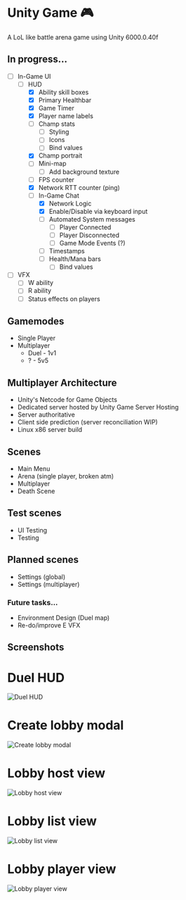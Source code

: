 
# Unity Game 🎮
A LoL like battle arena game using Unity 6000.0.40f

## In progress...
- [ ] In-Game UI
  - [ ] HUD
    - [x] Ability skill boxes 
    - [x] Primary Healthbar
    - [x] Game Timer
    - [x] Player name labels
    - [ ] Champ stats
      - [ ] Styling
      - [ ] Icons
      - [ ] Bind values   
    - [x] Champ portrait
    - [ ] Mini-map
      - [ ] Add background texture 
    - [ ] FPS counter
    - [x] Network RTT counter (ping)
    - [ ] In-Game Chat
      - [x] Network Logic
      - [x] Enable/Disable via keyboard input
      - [ ] Automated System messages
        - [ ] Player Connected
        - [ ] Player Disconnected
        - [ ] Game Mode Events (?)
      - [ ] Timestamps
      - [ ] Health/Mana bars
        - [ ] Bind values   
- [ ] VFX
    - [ ] W ability
    - [ ] R ability
    - [ ] Status effects on players

## Gamemodes
- Single Player
- Multiplayer
  - Duel - 1v1
  - ? - 5v5
 
## Multiplayer Architecture  
- Unity's Netcode for Game Objects
- Dedicated server hosted by Unity Game Server Hosting
- Server authoritative
- Client side prediction (server reconciliation WIP)
- Linux x86 server build

## Scenes
- Main Menu
- Arena (single player, broken atm)
- Multiplayer
- Death Scene

## Test scenes
- UI Testing
- Testing

## Planned scenes
- Settings (global)
- Settings (multiplayer)

### Future tasks...
- Environment Design (Duel map)
- Re-do/improve E VFX

## Screenshots

# Duel HUD
![Duel HUD](https://i.imgur.com/PpePVhl.png)
# Create lobby modal
![Create lobby modal](https://i.imgur.com/sBROwR7.png)
# Lobby host view
![Lobby host view](https://i.imgur.com/TMmyq0I.png)
# Lobby list view
![Lobby list view](https://i.imgur.com/2a7Z5M2.png)
# Lobby player view
![Lobby player view](https://i.imgur.com/g8nGJMD.png)

